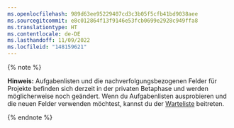 ```yaml
---
ms.openlocfilehash: 989d63ee95229407cd3c3b05f5cfb41bd9038aee
ms.sourcegitcommit: e8c012864f13f9146e53fcb0699e2928c949ffa8
ms.translationtype: HT
ms.contentlocale: de-DE
ms.lasthandoff: 11/09/2022
ms.locfileid: "148159621"
---
```

{% note %}

**Hinweis:** Aufgabenlisten und die nachverfolgungsbezogenen Felder für Projekte befinden sich derzeit in der privaten Betaphase und werden möglicherweise noch geändert. Wenn du Aufgabenlisten ausprobieren und die neuen Felder verwenden möchtest, kannst du der [Warteliste](https://aka.ms/tasklist-roadmap-signup) beitreten.

{% endnote %}